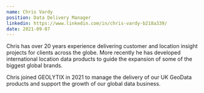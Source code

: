 ```yaml
---
name: Chris Vardy
position: Data Delivery Manager 
linkedin: https://www.linkedin.com/in/chris-vardy-b218a339/
date: 2021-09-07
---
```

Chris has over 20 years experience delivering customer and location insight projects for clients across the globe. More recently he has developed international location data products to guide the expansion of some of the biggest global brands.

Chris joined GEOLYTIX in 2021 to manage the delivery of our UK GeoData products and support the growth of our global data business.
